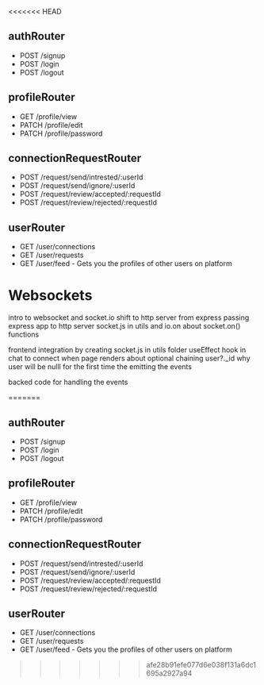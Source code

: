 <<<<<<< HEAD
## authRouter

- POST /signup
- POST /login
- POST /logout

## profileRouter

- GET /profile/view
- PATCH /profile/edit
- PATCH /profile/password

## connectionRequestRouter

- POST /request/send/intrested/:userId
- POST /request/send/ignore/:userId
- POST /request/review/accepted/:requestId
- POST /request/review/rejected/:requestId

## userRouter
- GET /user/connections
- GET /user/requests
- GET /user/feed - Gets you the profiles of other users on platform

# Websockets

intro to websocket and socket.io
shift to http server from express passing express app to http server 
socket.js in utils and io.on
about socket.on() functions

frontend integration by creating socket.js in utils folder
useEffect hook in chat to connect when page renders
about optional chaining user?._id why user will be nulll for the first time
the emitting the events

backed code for handling the events

=======
## authRouter

- POST /signup
- POST /login
- POST /logout

## profileRouter

- GET /profile/view
- PATCH /profile/edit
- PATCH /profile/password

## connectionRequestRouter

- POST /request/send/intrested/:userId
- POST /request/send/ignore/:userId
- POST /request/review/accepted/:requestId
- POST /request/review/rejected/:requestId

## userRouter
- GET /user/connections
- GET /user/requests
- GET /user/feed - Gets you the profiles of other users on platform
>>>>>>> afe28b91efe077d6e038f131a6dc1695a2927a94
